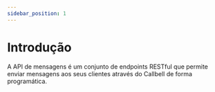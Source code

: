 ```yaml
---
sidebar_position: 1
---
```


# Introdução

A API de mensagens é um conjunto de endpoints RESTful que permite enviar mensagens aos seus clientes através do Callbell de forma programática.
